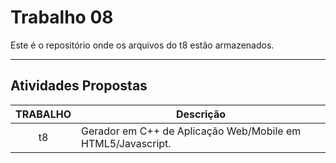 # Trabalho 08

Este é o repositório onde os arquivos do t8 estão armazenados.
***

## Atividades Propostas

| TRABALHO | Descrição | 
|:---------:| --------- |
|t8|Gerador em C++ de Aplicação Web/Mobile em HTML5/Javascript.|[Descrição](https://github.com/AndreaInfUFSM/elc117-2017a/tree/master/trabalhos/t8)|
